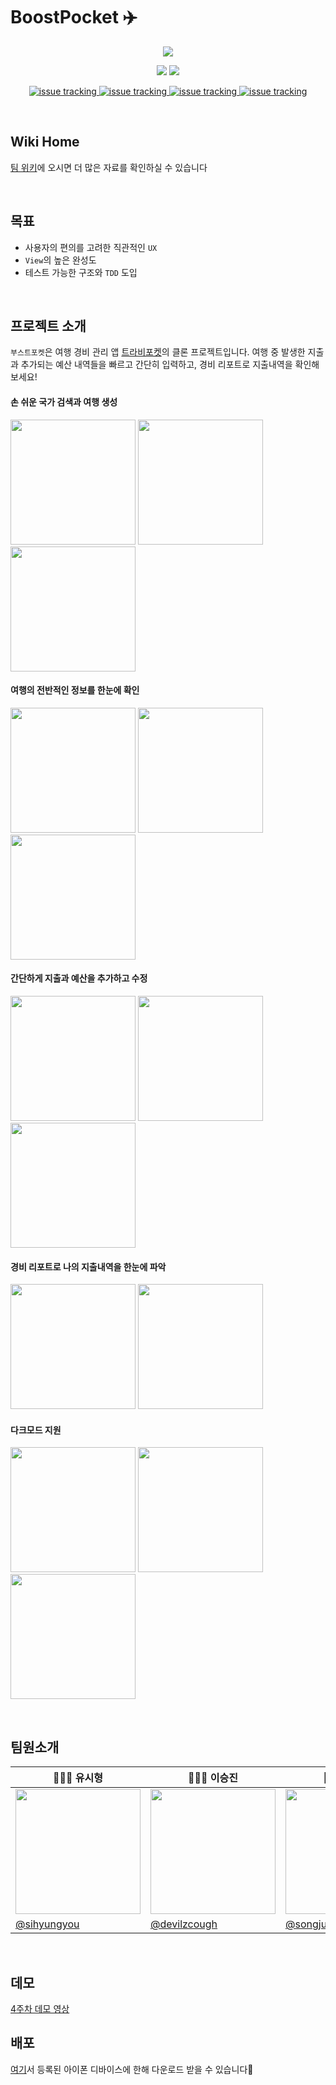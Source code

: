 # BoostPocket ✈️


<p align="middle">
  <a>
    <img src="https://user-images.githubusercontent.com/65107199/99750469-cdb56900-2b23-11eb-8e9e-b34742c87cb4.png" />
  </a>
</p>


<p align="middle">
  <a>
    <img src="https://img.shields.io/badge/swift-v5.1-red?logo=swift" />
  </a>
    <a>
    <img src="https://img.shields.io/badge/xcode-v12.1-blue?logo=xcode" />
  </a>
</p>

<p align="middle">
  <a href="https://github.com/boostcamp-2020/Project18-A-BoostPocket/issues">
    <img alt="issue tracking" src="https://img.shields.io/github/issues-raw/boostcamp-2020/Project18-A-BoostPocket?color=green"/>
  </a>
  <a href="https://github.com/boostcamp-2020/Project18-A-BoostPocket/issues">
    <img alt="issue tracking" src="https://img.shields.io/github/issues-closed-raw/boostcamp-2020/Project18-A-BoostPocket?color=red"/>
  </a>
    <a href="https://github.com/boostcamp-2020/Project18-A-BoostPocket/issues">
    <img alt="issue tracking" src="https://img.shields.io/github/issues-pr-raw/boostcamp-2020/Project18-A-BoostPocket?color=green"/>
  </a>
    <a href="https://github.com/boostcamp-2020/Project18-A-BoostPocket/issues">
    <img alt="issue tracking" src="https://img.shields.io/github/issues-pr-closed-raw/boostcamp-2020/Project18-A-BoostPocket?color=red"/>
  </a>
</p>

<br>

## Wiki Home  
[팀 위키](https://github.com/boostcamp-2020/Project18-A-BoostPocket/wiki)에 오시면 더 많은 자료를 확인하실 수 있습니다

<br>

## 목표
- 사용자의 편의를 고려한 직관적인 `UX`
- `View`의 높은 완성도
- 테스트 가능한 구조와 `TDD` 도입

<br>

## 프로젝트 소개
`부스트포켓`은 여행 경비 관리 앱 [트라비포켓](https://apps.apple.com/kr/app/%ED%8A%B8%EB%9D%BC%EB%B9%84%ED%8F%AC%EC%BC%93-%EC%97%AC%ED%96%89%EA%B0%80%EA%B3%84%EB%B6%80-%EC%97%AC%ED%96%89-%EA%B2%BD%EB%B9%84-%EA%B4%80%EB%A6%AC/id673659438)의 클론 프로젝트입니다. 여행 중 발생한 지출과 추가되는 예산 내역들을 빠르고 간단히 입력하고, 경비 리포트로 지출내역을 확인해보세요!

#### 손 쉬운 국가 검색과 여행 생성  
<img src = "https://user-images.githubusercontent.com/35067611/101980231-63699180-3ca7-11eb-84bd-d1f83567bf0f.png" width ="200" /> <img src = "https://user-images.githubusercontent.com/35067611/101980233-6795af00-3ca7-11eb-86c2-c134c5516887.png" width ="200" /> <img src = "https://user-images.githubusercontent.com/35067611/101980250-8005c980-3ca7-11eb-9d95-aa23b1862540.png" width ="200" />  

#### 여행의 전반적인 정보를 한눈에 확인  
<img src = "https://user-images.githubusercontent.com/35067611/101981621-a466a380-3cb1-11eb-850a-f97406fa952e.png" width ="200" /> <img src = "https://user-images.githubusercontent.com/35067611/101981610-9a44a500-3cb1-11eb-9136-bde501d8e9ac.png" width ="200" /> <img src = "https://user-images.githubusercontent.com/35067611/101981616-a0d31c80-3cb1-11eb-99fa-dc1fa921abd5.png" width ="200" />  

#### 간단하게 지출과 예산을 추가하고 수정  
<img src = "https://user-images.githubusercontent.com/35067611/101981652-d1b35180-3cb1-11eb-8ba4-95f43060addc.png" width ="200" /> <img src = "https://user-images.githubusercontent.com/35067611/101981659-ded04080-3cb1-11eb-85a4-14eed06d02c9.png" width ="200" /> <img src = "https://user-images.githubusercontent.com/35067611/101981674-eee82000-3cb1-11eb-93ea-a783b35b4235.png" width ="200" />  

#### 경비 리포트로 나의 지출내역을 한눈에 파악  
<img src = "https://user-images.githubusercontent.com/35067611/101981687-09ba9480-3cb2-11eb-9205-6899a9c131c7.jpeg" width ="200" /> <img src = "https://user-images.githubusercontent.com/35067611/101981689-0fb07580-3cb2-11eb-923e-427ceb9bc3da.png" width ="200" />  

#### 다크모드 지원  
<img src = "https://user-images.githubusercontent.com/35067611/101981789-b0069a00-3cb2-11eb-8482-235126f7bae0.png" width ="200" /> <img src = "https://user-images.githubusercontent.com/35067611/101981701-1d65fb00-3cb2-11eb-8c3f-89b5b38b6b87.png" width ="200" /> <img src = "https://user-images.githubusercontent.com/35067611/101981730-4dad9980-3cb2-11eb-9289-92ccc22f3424.png" width ="200" />  

<br>

## 팀원소개
|🧑🏻‍💻 유시형|👩🏻‍💻 이승진|👩🏻‍💻 조송주|
|-|-|-|
|<img src="https://user-images.githubusercontent.com/65107199/99751943-a44a0c80-2b26-11eb-9d62-ffd30f1978b9.jpg" width="200px;">|<img src="https://user-images.githubusercontent.com/65107199/99751947-a57b3980-2b26-11eb-97d2-d68ccbb20f69.jpg" width="200px;">|<img src="https://user-images.githubusercontent.com/65107199/99751950-a6ac6680-2b26-11eb-95e5-dc209529d64d.jpg" width="200px;">|
|[@sihyungyou](https://github.com/sihyungyou)|[@devilzcough](https://github.com/devilzcough)|[@songjucho](https://github.com/songjucho)|

<br>

## 데모  
[4주차 데모 영상](https://youtu.be/gzoJWoKQhDs)  

## 배포  
[여기](https://kr.object.ncloudstorage.com/boostpocket/Download.html)서 등록된 아이폰 디바이스에 한해 다운로드 받을 수 있습니다👏  
